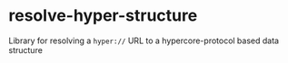 # resolve-hyper-structure
Library for resolving a `hyper://` URL to a hypercore-protocol based data structure
